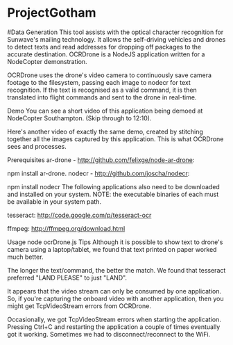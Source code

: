 # ProjectGotham
#Data Generation
This tool assists with the optical character recognition for Sunwave's mailing technology. It allows the self-driving vehicles and drones to detect texts and read addresses for dropping off packages to the accurate destination.
OCRDrone is a NodeJS application written for a NodeCopter demonstration.

OCRDrone uses the drone's video camera to continuously save camera footage to the filesystem, passing each image to nodecr for text recognition. If the text is recognised as a valid command, it is then translated into flight commands and sent to the drone in real-time.

Demo
You can see a short video of this application being demoed at NodeCopter Southampton. (Skip through to 12:10).

Here's another video of exactly the same demo, created by stitching together all the images captured by this application. This is what OCRDrone sees and processes.

Prerequisites
ar-drone - http://github.com/felixge/node-ar-drone:

npm install ar-drone.
nodecr - http://github.com/joscha/nodecr:

npm install nodecr
The following applications also need to be downloaded and installed on your system. NOTE: the executable binaries of each must be available in your system path.

tesseract: http://code.google.com/p/tesseract-ocr

ffmpeg: http://ffmpeg.org/download.html

Usage
node ocrDrone.js
Tips
Although it is possible to show text to drone's camera using a laptop/tablet, we found that text printed on paper worked much better.

The longer the text/command, the better the match. We found that tesseract preferred "LAND PLEASE" to just "LAND".

It appears that the video stream can only be consumed by one application. So, if you're capturing the onboard video with another application, then you might get TcpVideoStream errors from OCRDrone.

Occasionally, we got TcpVideoStream errors when starting the application. Pressing Ctrl+C and restarting the application a couple of times eventually got it working. Sometimes we had to disconnect/reconnect to the WiFi.
